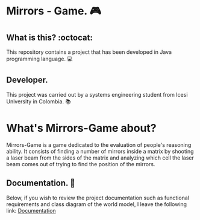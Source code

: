 # Mirrors - Game. :video_game:

## What is this? :octocat:
This repository contains a project that has been developed in Java programming language. :computer:

## Developer. 
This project was carried out by a systems engineering student from Icesi University in Colombia. :books:

# What's Mirrors-Game about?
Mirrors-Game is a game dedicated to the evaluation of people's reasoning ability. It consists of finding a number of mirrors inside a matrix by shooting a laser beam from the sides of the matrix and analyzing which cell the laser beam comes out of trying to find the position of the mirrors.

## Documentation. :open_file_folder:
Below, if you wish to review the project documentation such as functional requirements and class diagram of the world model, I leave the following link: [Documentation](https://github.com/BryanGF0822/mirrors-game/blob/main/docs/Documentation..pdf)
